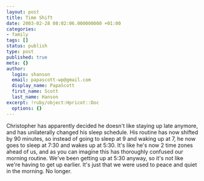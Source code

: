```yaml
---
layout: post
title: Time Shift
date: 2003-02-28 08:02:06.000000000 +01:00
categories:
- family
tags: []
status: publish
type: post
published: true
meta: {}
author:
  login: shanson
  email: papascott-wp@gmail.com
  display_name: PapaScott
  first_name: Scott
  last_name: Hanson
excerpt: !ruby/object:Hpricot::Doc
  options: {}
---
```

<p>Christopher has apparently decided he doesn't like staying up late anymore, and has unilaterally changed his sleep schedule. His routine has now shifted by 90 minutes, so instead of going to sleep at 9 and waking up at 7, he now goes to sleep at 7:30 and wakes up at 5:30. It's like he's now 2 time zones ahead of us, and as you can imagine this has thoroughly confused our morning routine. We've been getting up at 5:30 anyway, so it's not like we're having to get up earlier. It's just that we were used to peace and quiet in the morning. No longer.</p>

